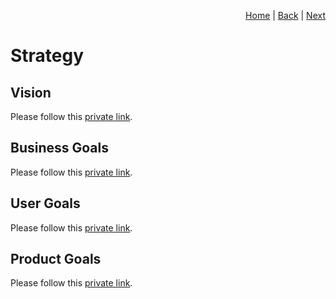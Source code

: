<p align="right">
<a href="README.md">Home</a> | <a href="projects.md">Back</a> | <a href="tools.md">Next</a>
</p>

# Strategy



## Vision
Please follow this [private link](https://storage.grapin.ch/index.php/f/22503).

## Business Goals
Please follow this [private link](https://storage.grapin.ch/index.php/f/225042).

## User Goals
Please follow this [private link](https://storage.grapin.ch/index.php/f/225043). 

## Product Goals
Please follow this [private link](https://storage.grapin.ch/index.php/f/225044).